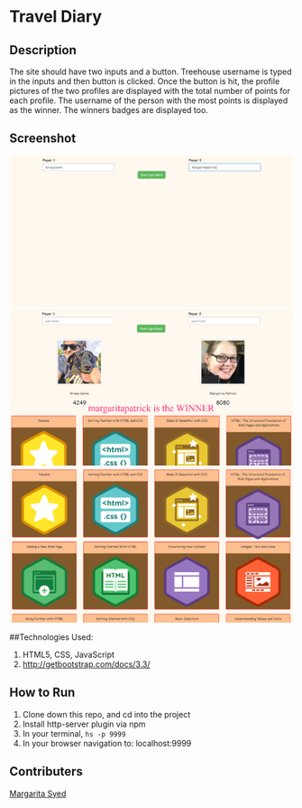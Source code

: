 # Travel Diary

## Description
The site should have two inputs and a button. Treehouse username is typed in the inputs and then button is clicked. Once the button is hit, the profile pictures of the two profiles are displayed with the total number of points for each profile. The username of the person with the most points is displayed as the winner. The winners badges are displayed too. 

## Screenshot
![WebPage](https://raw.githubusercontent.com/RitaSyed/treehouseMatch/master/screenshots/initialView.PNG)
![WebPage](https://raw.githubusercontent.com/RitaSyed/treehouseMatch/master/screenshots/whoIsTheWinnerView.PNG)
![WebPage](https://raw.githubusercontent.com/RitaSyed/treehouseMatch/master/screenshots/badgesView.PNG)

##Technologies Used:
1. HTML5, CSS, JavaScript
2. http://getbootstrap.com/docs/3.3/


## How to Run
1. Clone down this repo, and cd into the project
1. Install http-server plugin via npm
1. In your terminal, ```hs -p 9999```
1. In your browser navigation to: localhost:9999
## Contributers
[Margarita Syed](https://github.com/RitaSyed)